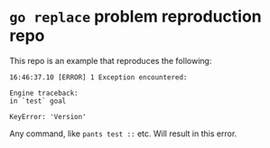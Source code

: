 # `go replace` problem reproduction repo

This repo is an example that reproduces the following:

    16:46:37.10 [ERROR] 1 Exception encountered:

    Engine traceback:
    in `test` goal

    KeyError: 'Version'

Any command, like `pants test ::` etc. Will result in this error.